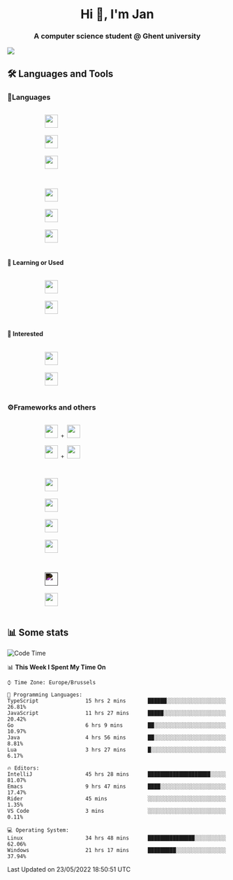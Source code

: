 <h1 align="center">Hi 👋, I'm Jan</h1>
<h3 align="center">A computer science student @ Ghent university</h3>

![](https://komarev.com/ghpvc/?username=NuttyShrimp&style=flat)

<h2>🛠️ Languages and Tools</h2>
<h3>💬Languages</h3>
<div>
    <p>
        <code>
            <img width='30px' src="https://cdn.jsdelivr.net/gh/devicons/devicon/icons/html5/html5-plain.svg">
        </code>
        <code>
            <img width='30px' src="https://cdn.jsdelivr.net/gh/devicons/devicon/icons/sass/sass-original.svg">
        </code>
        <code>
            <img width='30px' src="https://cdn.jsdelivr.net/gh/devicons/devicon/icons/javascript/javascript-plain.svg">
        </code>
    </p>
    <p>
        <code>
            <img width='30px' src="https://cdn.jsdelivr.net/gh/devicons/devicon/icons/typescript/typescript-plain.svg">
        </code>
        <code>
            <img width='30px' src="https://cdn.jsdelivr.net/gh/devicons/devicon/icons/lua/lua-plain-wordmark.svg">
        </code>
        <code>
            <img width='30px' src="https://cdn.jsdelivr.net/gh/devicons/devicon/icons/python/python-original.svg">
        </code>
    </p>
    <h4>🏫 Learning or Used</h4>
    <p>
        <code>
            <img width='30px' src="https://cdn.jsdelivr.net/gh/devicons/devicon/icons/go/go-original-wordmark.svg">
        </code>
        <code>
            <img width='30px' src="https://cdn.jsdelivr.net/gh/devicons/devicon/icons/java/java-original.svg">
        </code>
    </p>
    <h4>💭 Interested</h4>
    <p>
        <code>
            <img width='30px' src="https://cdn.jsdelivr.net/gh/devicons/devicon/icons/csharp/csharp-original.svg">
        </code>
        <code>
            <img width='30px' src="https://cdn.jsdelivr.net/gh/devicons/devicon/icons/rust/rust-plain.svg">
        </code>
    </p>
</div>
<h3>⚙️Frameworks and others</h3>
<div>
    <p>
        <code>
            <img width='30px' src="https://cdn.jsdelivr.net/gh/devicons/devicon/icons/react/react-original.svg"> + <img width='30px' src="https://cdn.jsdelivr.net/gh/devicons/devicon/icons/typescript/typescript-plain.svg">
        </code>
        <code>
            <img width='30px' src="https://cdn.jsdelivr.net/gh/devicons/devicon/icons/vuejs/vuejs-original.svg"> + <img width='30px' src="https://cdn.jsdelivr.net/gh/devicons/devicon/icons/typescript/typescript-plain.svg">
        </code>
    </p>
    <p>
        <code>
            <img width='30px' src="https://cdn.jsdelivr.net/gh/devicons/devicon/icons/nodejs/nodejs-plain.svg">
        </code>
        <code>
            <img width='30px' src="https://cdn.jsdelivr.net/gh/devicons/devicon/icons/mysql/mysql-original.svg">
        </code>
        <code>
            <img width='30px' src="https://cdn.jsdelivr.net/gh/devicons/devicon/icons/postgresql/postgresql-original.svg">
        </code>
        <code>
            <img width='30px' src="https://cdn.jsdelivr.net/gh/devicons/devicon/icons/docker/docker-original.svg">
        </code>
    </p>
        <code>
            <img width='30px' style='filter:invert(1)' src="https://simpleicons.org/icons/intellijidea.svg">
        </code>
        <code>
            <img width='30px' src="https://cdn.jsdelivr.net/gh/devicons/devicon/icons/vscode/vscode-original.svg">
        </code>
    <p>
</div>

<h2>📊 Some stats</h2>

<!--START_SECTION:waka-->
![Code Time](http://img.shields.io/badge/Code%20Time-1%2C110%20hrs%2050%20mins-blue)

📊 **This Week I Spent My Time On** 

```text
⌚︎ Time Zone: Europe/Brussels

💬 Programming Languages: 
TypeScript               15 hrs 2 mins       ██████░░░░░░░░░░░░░░░░░░░   26.81% 
JavaScript               11 hrs 27 mins      █████░░░░░░░░░░░░░░░░░░░░   20.42% 
Go                       6 hrs 9 mins        ██░░░░░░░░░░░░░░░░░░░░░░░   10.97% 
Java                     4 hrs 56 mins       ██░░░░░░░░░░░░░░░░░░░░░░░   8.81% 
Lua                      3 hrs 27 mins       █░░░░░░░░░░░░░░░░░░░░░░░░   6.17%

🔥 Editors: 
IntelliJ                 45 hrs 28 mins      ████████████████████░░░░░   81.07% 
Emacs                    9 hrs 47 mins       ████░░░░░░░░░░░░░░░░░░░░░   17.47% 
Rider                    45 mins             ░░░░░░░░░░░░░░░░░░░░░░░░░   1.35% 
VS Code                  3 mins              ░░░░░░░░░░░░░░░░░░░░░░░░░   0.11%

💻 Operating System: 
Linux                    34 hrs 48 mins      ███████████████░░░░░░░░░░   62.06% 
Windows                  21 hrs 17 mins      █████████░░░░░░░░░░░░░░░░   37.94%

```


 Last Updated on 23/05/2022 18:50:51 UTC
<!--END_SECTION:waka-->